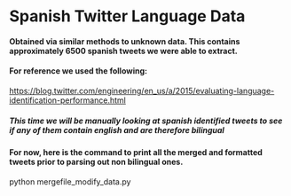# Spanish Twitter Language Data

#### Obtained via similar methods to unknown data. This contains approximately 6500 spanish tweets we were able to extract.

#### For reference we used the following:
https://blog.twitter.com/engineering/en_us/a/2015/evaluating-language-identification-performance.html

##### This time we will be manually looking at spanish identified tweets to see if any of them contain english and are therefore bilingual

#### For now, here is the command to print all the merged and formatted tweets prior to parsing out non bilingual ones.
python mergefile_modify_data.py